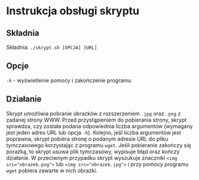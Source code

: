 Instrukcja obsługi skryptu
==========================

## Składnia 
Składnia: `./skrypt.sh [OPCJA] [URL]`

## Opcje  
`-h` - wyświetlenie pomocy i zakończenie programu.

## Działanie  
Skrypt umożliwia pobranie obrazków z rozszerzeniem `.jpg` oraz `.png` z zadanej strony <span>WWW</span>. Przed przystąpieniem do pobierania strony, skrypt sprawdza, czy została podana odpowiednia liczba argumentów (wymagany jest jeden adres URL lub opcja `-h`).
Kolejno, jeśl liczba argumentów jest poprawna, skrypt pobiera stronę o podanym adresie URL do pliku tymczasowego korzystając z programu `wget`. Jeśli pobieranie zakończy się porażką, to skrypt usuwa plik tymczasowy, wypisuje błąd oraz kończy działanie. W przeciwnym przypadku skrypt wyszukuje znaczniki `<img src="obrazek.png">` lub `<img src="obrazek.jpg">` i przy pomocy programu `wget` pobiera zawarte w nich obrazki.
